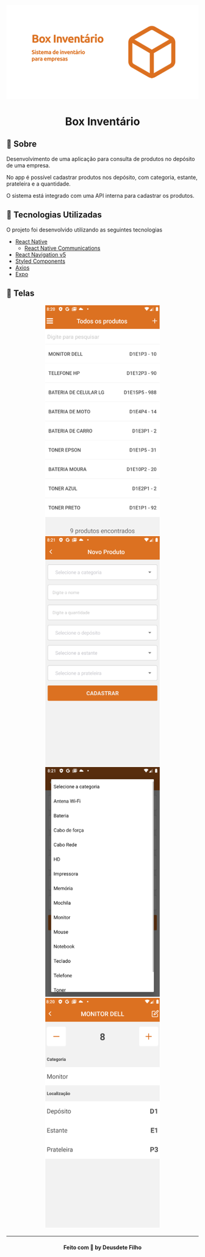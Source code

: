 <h4 align="center">
    <img alt="Home" title="#home" width="700px" src=".github/1.png">
</h4>

<h1 align="center">
    Box Inventário
</h1>

## :bookmark: Sobre

Desenvolvimento de uma aplicação para consulta de produtos no depósito de uma empresa.

No app é possível cadastrar produtos nos depósito, com categoria, estante, prateleira e a quantidade.

O sistema está integrado com uma API interna para cadastrar os produtos.

<a id="tecnologias-utilizadas"></a>

## :rocket: Tecnologias Utilizadas

O projeto foi desenvolvido utilizando as seguintes tecnologias

- [React Native](https://reactnative.dev/)
  - [React Native Communications](react-native-communications)
- [React Navigation v5](https://reactnavigation.org/)
- [Styled Components](https://styled-components.com/)
- [Axios](https://github.com/axios/axios)
- [Expo](https://expo.io/)

## :iphone: Telas

<h4 align="center">
    <img alt="Home" title="#home" width="300px" src=".github/2.png">
    <img alt="Map" title="#map" width="300px" src=".github/3.png">
    <img alt="Detail" title="#Detail" width="300px" src=".github/4.png">
    <img alt="Detail" title="#Detail" width="300px" src=".github/5.png">
</h4>

---

<h4 align="center">
    Feito com 💜 by Deusdete Filho</a>
</h4>
